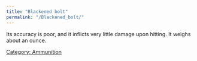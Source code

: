 ```yaml
---
title: "Blackened bolt"
permalink: "/Blackened_bolt/"
---
```


Its accuracy is poor, and it inflicts very little damage upon hitting.
It weighs about an ounce.

[Category: Ammunition](Category:_Ammunition "wikilink")